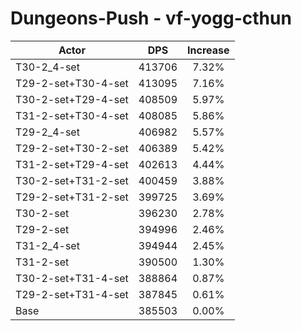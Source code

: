 # Dungeons-Push - vf-yogg-cthun
| Actor | DPS | Increase |
|---|:---:|:---:|
|T30-2_4-set|413706|7.32%|
|T29-2-set+T30-4-set|413095|7.16%|
|T30-2-set+T29-4-set|408509|5.97%|
|T31-2-set+T30-4-set|408085|5.86%|
|T29-2_4-set|406982|5.57%|
|T29-2-set+T30-2-set|406389|5.42%|
|T31-2-set+T29-4-set|402613|4.44%|
|T30-2-set+T31-2-set|400459|3.88%|
|T29-2-set+T31-2-set|399725|3.69%|
|T30-2-set|396230|2.78%|
|T29-2-set|394996|2.46%|
|T31-2_4-set|394944|2.45%|
|T31-2-set|390500|1.30%|
|T30-2-set+T31-4-set|388864|0.87%|
|T29-2-set+T31-4-set|387845|0.61%|
|Base|385503|0.00%|
